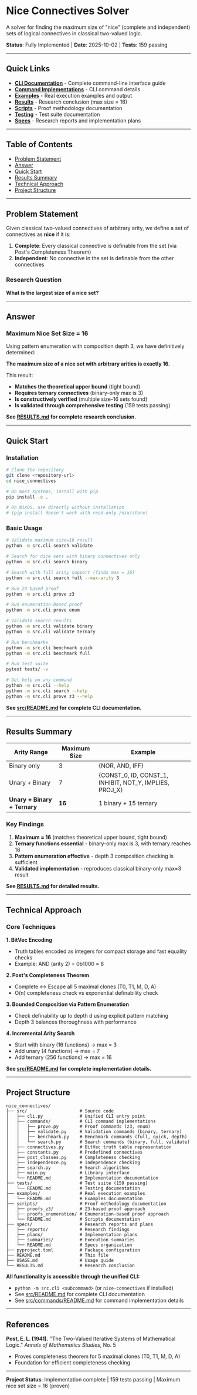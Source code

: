 # Nice Connectives Solver

A solver for finding the maximum size of "nice" (complete and independent) sets of logical connectives in classical two-valued logic.

**Status**: Fully Implemented | **Date**: 2025-10-02 | **Tests**: 159 passing

---

## Quick Links

- **[CLI Documentation](src/README.md)** - Complete command-line interface guide
- **[Command Implementations](src/commands/README.md)** - CLI command details
- **[Examples](examples/README.md)** - Real execution examples and output
- **[Results](RESULTS.md)** - Research conclusion (max size = 16)
- **[Scripts](scripts/README.md)** - Proof methodology documentation
- **[Testing](tests/README.md)** - Test suite documentation
- **[Specs](specs/README.md)** - Research reports and implementation plans

---

## Table of Contents

- [Problem Statement](#problem-statement)
- [Answer](#answer)
- [Quick Start](#quick-start)
- [Results Summary](#results-summary)
- [Technical Approach](#technical-approach)
- [Project Structure](#project-structure)

---

## Problem Statement

Given classical two-valued connectives of arbitrary arity, we define a set of connectives as **nice** if it is:

1. **Complete**: Every classical connective is definable from the set (via Post's Completeness Theorem)
2. **Independent**: No connective in the set is definable from the other connectives

### Research Question

**What is the largest size of a nice set?**

---

## Answer

### **Maximum Nice Set Size = 16**

Using pattern enumeration with composition depth 3, we have definitively determined:

**The maximum size of a nice set with arbitrary arities is exactly 16.**

This result:
- **Matches the theoretical upper bound** (tight bound)
- **Requires ternary connectives** (binary-only max is 3)
- **Is constructively verified** (multiple size-16 sets found)
- **Is validated through comprehensive testing** (159 tests passing)

**See [RESULTS.md](RESULTS.md) for complete research conclusion.**

---

## Quick Start

### Installation

```bash
# Clone the repository
git clone <repository-url>
cd nice_connectives

# On most systems, install with pip
pip install -e .

# On NixOS, use directly without installation
# (pip install doesn't work with read-only /nix/store)
```

### Basic Usage

```bash
# Validate maximum size=16 result
python -m src.cli search validate

# Search for nice sets with binary connectives only
python -m src.cli search binary

# Search with full arity support (finds max = 16)
python -m src.cli search full --max-arity 3

# Run Z3-based proof
python -m src.cli prove z3

# Run enumeration-based proof
python -m src.cli prove enum

# Validate search results
python -m src.cli validate binary
python -m src.cli validate ternary

# Run benchmarks
python -m src.cli benchmark quick
python -m src.cli benchmark full

# Run test suite
pytest tests/ -v

# Get help on any command
python -m src.cli --help
python -m src.cli search --help
python -m src.cli prove z3 --help
```

**See [src/README.md](src/README.md) for complete CLI documentation.**

---

## Results Summary

| Arity Range | Maximum Size | Example |
|-------------|--------------|---------|
| Binary only | 3 | {NOR, AND, IFF} |
| Unary + Binary | 7 | {CONST_0, ID, CONST_1, INHIBIT, NOT_Y, IMPLIES, PROJ_X} |
| **Unary + Binary + Ternary** | **16** | 1 binary + 15 ternary |

### Key Findings

1. **Maximum = 16** (matches theoretical upper bound, tight bound)
2. **Ternary functions essential** - binary-only max is 3, with ternary reaches 16
3. **Pattern enumeration effective** - depth 3 composition checking is sufficient
4. **Validated implementation** - reproduces classical binary-only max=3 result

**See [RESULTS.md](RESULTS.md) for detailed results.**

---

## Technical Approach

### Core Techniques

**1. BitVec Encoding**
- Truth tables encoded as integers for compact storage and fast equality checks
- Example: AND (arity 2) = 0b1000 = 8

**2. Post's Completeness Theorem**
- Complete ↔ Escape all 5 maximal clones (T0, T1, M, D, A)
- O(n) completeness check vs exponential definability check

**3. Bounded Composition via Pattern Enumeration**
- Check definability up to depth d using explicit pattern matching
- Depth 3 balances thoroughness with performance

**4. Incremental Arity Search**
- Start with binary (16 functions) → max = 3
- Add unary (4 functions) → max = 7
- Add ternary (256 functions) → max = 16

**See [src/README.md](src/README.md) for complete implementation details.**

---

## Project Structure

```
nice_connectives/
├── src/                    # Source code
│   ├── cli.py              # Unified CLI entry point
│   ├── commands/           # CLI command implementations
│   │   ├── prove.py        # Proof commands (z3, enum)
│   │   ├── validate.py     # Validation commands (binary, ternary)
│   │   ├── benchmark.py    # Benchmark commands (full, quick, depth)
│   │   └── search.py       # Search commands (binary, full, validate)
│   ├── connectives.py      # BitVec truth table representation
│   ├── constants.py        # Predefined connectives
│   ├── post_classes.py     # Completeness checking
│   ├── independence.py     # Independence checking
│   ├── search.py           # Search algorithms
│   ├── main.py             # Library interface
│   └── README.md           # Implementation documentation
├── tests/                  # Test suite (159 passing)
│   └── README.md           # Testing documentation
├── examples/               # Real execution examples
│   └── README.md           # Examples documentation
├── scripts/                # Proof methodology documentation
│   ├── proofs_z3/          # Z3-based proof approach
│   ├── proofs_enumeration/ # Enumeration-based proof approach
│   └── README.md           # Scripts documentation
├── specs/                  # Research reports and plans
│   ├── reports/            # Research findings
│   ├── plans/              # Implementation plans
│   ├── summaries/          # Execution summaries
│   └── README.md           # Specs organization
├── pyproject.toml          # Package configuration
├── README.md               # This file
├── USAGE.md                # Usage guide
└── RESULTS.md              # Research conclusion
```

**All functionality is accessible through the unified CLI:**
- `python -m src.cli <subcommand>` (or `nice-connectives` if installed)
- See [src/README.md](src/README.md) for complete CLI documentation
- See [src/commands/README.md](src/commands/README.md) for command implementation details

---

## References

**Post, E. L. (1941).** "The Two-Valued Iterative Systems of Mathematical Logic." *Annals of Mathematics Studies*, No. 5
- Proves completeness theorem for 5 maximal clones (T0, T1, M, D, A)
- Foundation for efficient completeness checking

---

**Project Status**: Implementation complete | 159 tests passing | Maximum nice set size = 16 (proven)

